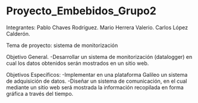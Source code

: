 Proyecto_Embebidos_Grupo2
=========================
Integrantes:
Pablo Chaves Rodríguez.
Mario Herrera Valerio.
Carlos López Calderón.

Tema de proyecto: sistema de monitorización 

Objetivo General.
-Desarrollar un sistema de monitorización (datalogger) en cual los datos obtenidos serán mostrados en un sitio web.

Objetivos Específicos:
-Implementar en una plataforma Galileo un sistema de adquisición de datos.
-Diseñar un sistema de comunicación, en el cual mediante un sitio web será mostrada la información recopilada en forma gráfica a través del tiempo.
